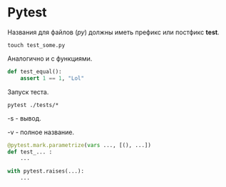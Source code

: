 # Pytest

Названия для файлов (_py_) должны
иметь префикс или постфикс **test**.

```shell
touch test_some.py
```

Аналогично и с функциями.
```python
def test_equal():
    assert 1 == 1, "Lol"
```

Запуск теста.
```shell
pytest ./tests/*
```

-s - вывод.
 
-v - полное название.

```python
@pytest.mark.parametrize(vars ..., [(), ...])
def test_... :
    ...
```

```python
with pytest.raises(...):
    ...
```

